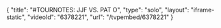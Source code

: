 {
    "title": "#TOURNOTES: JJF VS. PAT O",
    "type": "solo",
    "layout": "iframe-static",
    "videoId": "6378221",
    "url": "\/tvpembed\/6378221"
}